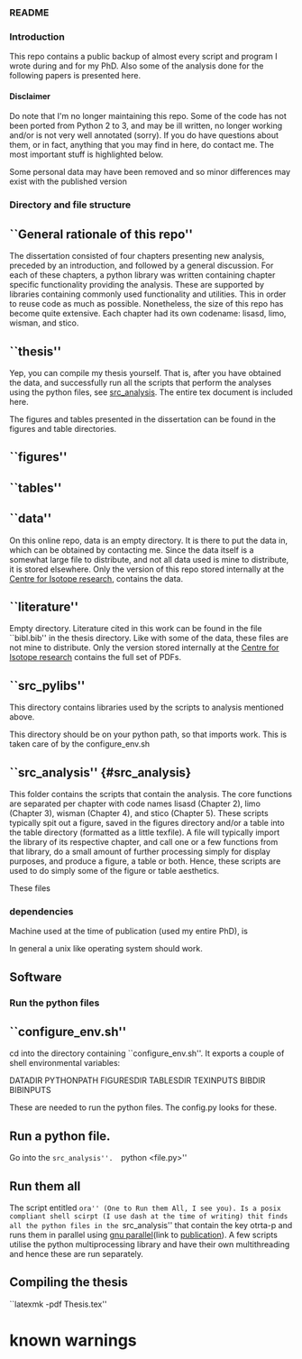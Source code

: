 ### README

### Introduction 

This repo contains a public backup of almost every script and program I wrote during and for my PhD. Also some of the analysis done for the following papers is presented here. 

#### Disclaimer 

Do note that I'm no longer maintaining this repo. Some of the code has not been ported from Python 2 to 3, and may be ill written, no longer working and/or is not very well annotated (sorry). If you do have questions about them, or in fact, anything that you may find in here, do contact me. The most important stuff is highlighted below.  

Some personal data may have been removed and so minor differences may exist with the published version

### Directory and file structure

## ``General rationale of this repo''

The dissertation consisted of four chapters presenting new analysis, preceded by an introduction, and followed by a general discussion. For each of these chapters, a python library was written containing chapter specific functionality providing the analysis. These are supported by libraries containing commonly used functionality and utilities. This in order to reuse code as much as possible. Nonetheless, the size of this repo has become quite extensive. Each chapter had its own codename: lisasd, limo, wisman, and stico. 

## ``thesis''
Yep, you can compile my thesis yourself. That is, after you have obtained the data, and successfully run all the scripts that perform the analyses using the python files, see [src_analysis](#src_analysis). The entire tex document is included here. 

The figures and tables presented in the dissertation can be found in the figures and table directories.    

## ``figures''

## ``tables''
 
## ``data''
On this online repo, data is an empty directory. It is there to put the data in, which can be obtained by contacting me. Since the data itself is a somewhat large file to distribute, and not all data used is mine to distribute, it is stored elsewhere. Only the version of this repo stored internally at the [Centre for Isotope research](https://www.rug.nl/cio), contains the data. 

## ``literature''
Empty directory. Literature cited in this work can be found in the file ``bibl.bib'' in the thesis directory. Like with some of the data, these files are not mine to distribute. Only the version stored internally at the [Centre for Isotope research](https://www.rug.nl/cio) contains the full set of PDFs. 

## ``src_pylibs''
This directory contains libraries used by the scripts to analysis mentioned above. 

This directory should be on your python path, so that imports work. This is taken care of by the configure_env.sh

## ``src_analysis'' {#src_analysis}
This folder contains the scripts that contain the analysis. The core functions are separated per chapter with code names lisasd (Chapter 2), limo (Chapter 3), wisman (Chapter 4), and stico (Chapter 5). These scripts typically spit out a figure, saved in the figures directory and/or a table into the table directory (formatted as a little texfile). A file will typically import the library of its respective chapter, and call one or a few functions from that library, do a small amount of further processing simply for display purposes, and produce a figure, a table or both. Hence, these scripts are used to do simply some of the figure or table aesthetics.

These files 

### dependencies 

Machine used at the time of publication (used my entire PhD), is 

In general a unix like operating system should work.

## Software


### Run the python files 


## ``configure_env.sh''

cd into the directory containing ``configure_env.sh''. It exports a couple of shell environmental variables: 

DATADIR
PYTHONPATH
FIGURESDIR
TABLESDIR
TEXINPUTS
BIBDIR
BIBINPUTS

These are needed to run the python files. The config.py looks for these.

## Run a python file. 

Go into the ``src_analysis''. 
``python <file.py>''

## Run them all

The script entitled ``ora'' (One to Run them All, I see you). Is a posix compliant shell scirpt (I use dash at the time of writing) thit finds all the python files in the ``src_analysis'' that contain the key otrta-p and runs them in parallel using [gnu parallel](https://www.gnu.org/software/parallel/)(link to [publication](https://doi.org/10.5281/zenodo.1146014)). A few scripts utilise the python multiprocessing library and have their own multithreading and hence these are run separately.  

## Compiling the thesis

``latexmk -pdf Thesis.tex''

# known warnings


